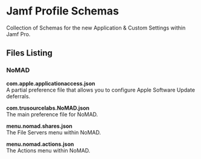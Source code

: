 # Jamf Profile Schemas

Collection of Schemas for the new Application & Custom Settings within Jamf Pro.

## Files Listing

### NoMAD

**com.apple.applicationaccess.json**  
A partial preference file that allows you to configure Apple Software Update deferrals. 

**com.trusourcelabs.NoMAD.json**  
The main preference file for NoMAD.

**menu.nomad.shares.json**  
The File Servers menu within NoMAD.

**menu.nomad.actions.json**  
The Actions menu within NoMAD.
